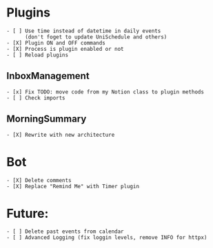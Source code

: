 # Plugins
    - [ ] Use time instead of datetime in daily events
          (don't foget to update UniSchedule and others)
    - [X] Plugin ON and OFF commands
    - [X] Process is plugin enabled or not
    - [ ] Reload plugins
## InboxManagement
    - [x] Fix TODO: move code from my Notion class to plugin methods
    - [ ] Check imports

## MorningSummary
    - [X] Rewrite with new architecture

# Bot
    - [X] Delete comments
    - [X] Replace "Remind Me" with Timer plugin

# Future:
    - [ ] Delete past events from calendar
    - [ ] Advanced Logging (fix loggin levels, remove INFO for httpx)
